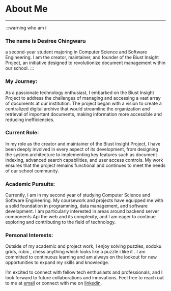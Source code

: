# About Me
---

:::warning who am i
### The name is Desiree Chingwaru
 a second-year student majoring in Computer Science and Software Engineering. I am the creator, maintainer, and founder of the Biust Insight Project, an initiative designed to revolutionize document management within our school.
:::
### My Journey:

As a passionate technology enthusiast, I embarked on the Biust Insight Project to address the challenges of managing and accessing a vast array of documents at our institution. The project began with a vision to create a centralized digital archive that would streamline the organization and retrieval of important documents, making information more accessible and reducing inefficiencies.

### Current Role:

In my role as the creator and maintainer of the Biust Insight Project, I have been deeply involved in every aspect of its development, from designing the system architecture to implementing key features such as document indexing, advanced search capabilities, and user access controls. My work ensures that the project remains functional and continues to meet the needs of our school community.

### Academic Pursuits:

Currently, I am in my second year of studying Computer Science and Software Engineering. My coursework and projects have equipped me with a solid foundation in programming, data management, and software development. I am particularly interested in areas around backend server components Api  the web and its complexity, and I am eager to continue exploring and contributing to the field of technology.

### Personal Interests:

Outside of my academic and project work, I enjoy solving puzzles, sodoku grids,  rubix , chess  anything which looks like a puzzle i like it . I am committed to continuous learning and am always on the lookout for new opportunities to expand my skills and knowledge.

I’m excited to connect with fellow tech enthusiasts and professionals, and I look forward to future collaborations and innovations. Feel free to reach out to me at [email](mailto:chingwaru.desiree@gmail.com) or connect with me on [linkedin](https://www.linkedin.com/in/desiree-chingwaru-294747248/).
